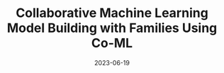---
tags: publications
title: "Collaborative Machine Learning Model Building with Families Using Co-ML"
authors: "Tiffany Tseng, Jennifer King Chen, Mona Abdelrahman, Mary Beth Kery, Fred Hohman, Adriana Hilliard, R Benjamin Shapiro"
description: "We created Co-ML – a tablet-based app for learners to collaboratively build ML image classifiers through an end-to-end, iterative model-building process. In this paper, we illustrate the feasibility and potential richness of collaborative modeling by presenting an in-depth case study of a family (two children 11 and 14-years-old working with their parents) using Co-ML in a facilitated introductory ML activity at home. "
conference: "IDC"
date: 2023-06-19
year: 2023
img: "assets/images/publications/co-ml-idc.png"
doi: "https://dl.acm.org/doi/abs/10.1145/3585088.3589356"
video: "https://machinelearning.apple.com/research/collaborative-machine-learning"
areas: ["machine-learning"]
award: "honorable mention"
---